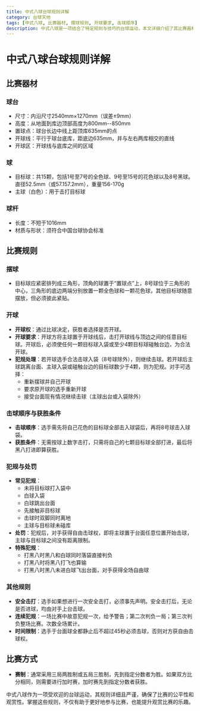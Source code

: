 ```yaml
---
title: 中式八球台球规则详解
category: 台球天地
tags: [中式八球, 比赛器材, 摆球规则, 开球要求, 击球顺序]
description: 中式八球是一项结合了特定规则与技巧的台球运动，本文详细介绍了其比赛器材标准、摆球规则、开球要求、击球顺序及获胜条件等关键要素。此外，还涵盖了犯规处理与处罚机制以及比赛方式等内容，为爱好者提供了全面了解和参与中式八球的基础知识。
---
```

# 中式八球台球规则详解
## 比赛器材

### 球台
- 尺寸：内沿尺寸2540mm×1270mm（误差±9mm）
- 高度：从地面到库边顶部高度为800mm--850mm
- 置球点：球台长边中线上距顶库635mm的点
- 开球线：平行于球台底库，距底边635mm，并与左右两库相交的直线
- 开球区：开球线与底库之间的区域

### 球
- 目标球：共15颗，包括1号至7号的全色球、9号至15号的花色球以及8号黑球。直径52.5mm（或57.157.2mm），重量156-170g
- 主球（白色）：用于击打目标球

### 球杆
- 长度：不短于1016mm
- 材质与形状：须符合中国台球协会标准

## 比赛规则

### 摆球
- 目标球应紧密排列成三角形，顶角的球置于“置球点”上，8号球位于三角形的中心，三角形的底边两端分别放置一颗全色球和一颗花色球，其他目标球随意摆放，但必须彼此紧贴。

### 开球
- **开球权**：通过比球决定，获胜者选择是否开球。
- **开球要求**：开球方将主球置于开球线后，击打开球线与顶边之间的任意目标球。开球后，必须使任何一颗目标球入袋或至少4颗目标球碰触台边，为合法开球。
- **犯规处理**：若开球选手合法击球入袋（8号球除外），则继续击球。若开球后主球跳离台面、主球入袋或碰触台边的目标球数少于4颗，则为犯规。对手可选择：
  - 重新摆球并自己开球
  - 要求原开球的选手重新开球
  - 接受台面现有情况继续击球（主球出台或入袋除外）

### 击球顺序与获胜条件
- **击球顺序**：选手需先将自己花色的目标球全部击入球袋后，再将8号球击入球袋。
- **获胜条件**：无需按球上数字击打，只需将自己的七颗目标球全部打进，最后将黑八打进即算获胜。

### 犯规与处罚
- **常见犯规**：
  - 未将目标球打入袋中
  - 白球入袋
  - 白球跳出台面
  - 先接触非目标球
  - 击球时双脚同时离地
  - 主球与目标球未碰库
- **处罚**：犯规后，对手获得自由击球权，即将主球置于台面任意位置开始击球，主球与目标球之间没有距离限制。
- **特殊犯规**：
  - 打黑八时黑八和白球同时落袋直接判负
  - 打黑八时将黑八打飞也算输
  - 打黑八时黑八未进白球飞出台面，对手获得全场自由球

### 其他规则
- **安全击打**：选手如果想进行一次安全击打，必须事先声明。安全击打后，无论是否进球，均由对手上台击球。
- **连续犯规**：一场比赛中故意犯规一次，给予警告；第二次判负一局；第三次判负整场比赛。次数全场累计。
- **时间限制**：选手于台面球全都静止后不超过45秒必须击球，否则对方获自由击球权。

## 比赛方式
- **赛制**：通常采用三局两胜制或五局三胜制，先到指定分数者为胜。如果双方比分相同，则需要进行加时赛，加时赛先到指定分数者获胜。

中式八球作为一项受欢迎的台球运动，其规则详细且严谨，确保了比赛的公平性和观赏性。掌握这些规则，不仅有助于更好地参与比赛，也能提升观赏比赛的乐趣。